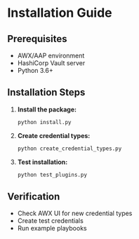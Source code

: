 # Installation Guide

## Prerequisites
- AWX/AAP environment
- HashiCorp Vault server
- Python 3.6+

## Installation Steps

1. **Install the package:**
   ```bash
   python install.py
   ```

2. **Create credential types:**
   ```bash
   python create_credential_types.py
   ```

3. **Test installation:**
   ```bash
   python test_plugins.py
   ```

## Verification
- Check AWX UI for new credential types
- Create test credentials
- Run example playbooks

